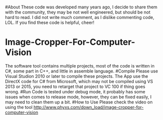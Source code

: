 #About
These code was developed many years ago, I decide to share them with the community, they may be not well engineered, but should be not hard to read. I did not write much comment, as I dislike commenting code, LOL. If you find these code is helpful, cheer! 
# Image-Cropper-For-Computer-Vision
The software tool contains multiple projects, most of the code is written in C#, some part in C++, and little in assemble language. 
#Compile
Please use Visual Studion 2010 or later to compile these projects. The App use the DirectX code for C# from Microsoft, which may not be compiled using VS 2013 or 2015, you need to retarget that project to VC 100 if thing goes wrong. 
#Run
Code is tested under debug mode, it probably has some issues when comes to release mode, however, they can be fixed easily, I may need to clean them up a bit.
#How to Use
Please check the video on using the tool
http://www.phyxs.com/down_load/image-cropper-for-computer-vision
